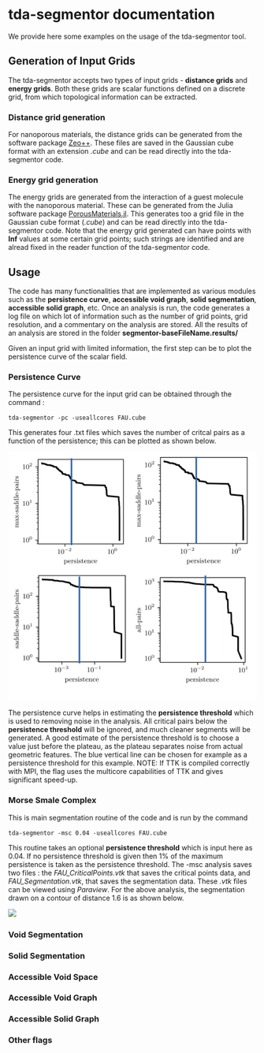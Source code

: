 # tda-segmentor documentation

We provide here some examples on the usage of the tda-segmentor tool. 


## Generation of Input Grids

The tda-segmentor accepts two types of input grids - **distance grids** and **energy grids**. Both these grids are scalar functions defined on a discrete grid, from which topological information can be extracted. 

### Distance grid generation

For nanoporous materials, the distance grids can be generated from the software package [Zeo++](http://www.zeoplusplus.org/). These files are saved in the Gaussian cube format with an extension *.cube* and can be read directly into the tda-segmentor code. 

### Energy grid generation

The energy grids are generated from the interaction of a guest molecule with the nanoporous material. These can be generated from the Julia software package [PorousMaterials.jl](https://github.com/SimonEnsemble/PorousMaterials.jl). This generates too a grid file in the Gaussian cube format (*.cube*) and can be read directly into the tda-segmentor code. Note that the energy grid generated can have points with **Inf** values at some certain grid points; such strings are identified and are alread fixed in the reader function of the tda-segmentor code. 

## Usage

The code has many functionalities that are implemented as various modules such as the **persistence curve**, **accessible void graph**, **solid segmentation**, **accessible solid graph**, etc. Once an analysis is run, the code generates a log file on which lot of information such as the number of grid points, grid resolution, and a commentary on the analysis are stored. All the results of an analysis are stored in the folder **segmentor-baseFileName.results/**

Given an input grid with limited information, the first step can be to plot the persistence curve of the scalar field. 

### Persistence Curve

The persistence curve for the input grid can be obtained through the command : 

    tda-segmentor -pc -useallcores FAU.cube

This generates four .txt files which saves the number of critcal pairs as a function of the persistence; this can be plotted as shown below.

![](https://github.com/AMDatIMDEA/tda-segmentor/blob/main/docs/images/persistence-curve.png?raw=true)

The persistence curve helps in estimating the **persistence threshold** which is used to removing noise in the analysis. All critical pairs below the **persistence threshold** will be ignored, and much cleaner segments will be generated. A good estimate of the persistence threshold is to choose a value just before the plateau, as the plateau separates noise from actual geometric features. The blue vertical line can be chosen for example as a persistence threshold for this example. NOTE: If TTK is compiled correctly with MPI, the flag uses the multicore capabilities of TTK and gives significant speed-up. 

### Morse Smale Complex

This is main segmentation routine of the code and is run by the command 

    tda-segmentor -msc 0.04 -useallcores FAU.cube 
   
This routine takes an optional **persistence threshold** which is input here as 0.04. If no persistence threshold is given then 1% of the maximum persistence is taken as the persistence threshold. The -msc analysis saves two files : the *FAU_CriticalPoints.vtk* that saves the critical points data, and *FAU_Segmentation.vtk*, that saves the segmentation data. These *.vtk* files can be viewed using *Paraview*. For the above analysis, the segmentation drawn on a contour of distance 1.6 is as shown below. 

![](https://github.com/AMDatIMDEA/tda-segmentor/blob/main/docs/images/FAU-segmentation?raw=true)


### Void Segmentation


### Solid Segmentation


### Accessible Void Space


### Accessible Void Graph


### Accessible Solid Graph


### Other flags


